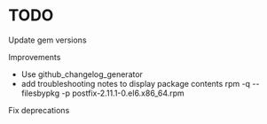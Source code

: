 # TODO

Update gem versions


Improvements

  - Use github_changelog_generator
  - add troubleshooting notes to display package contents
    rpm -q --filesbypkg -p postfix-2.11.1-0.el6.x86_64.rpm

Fix deprecations
